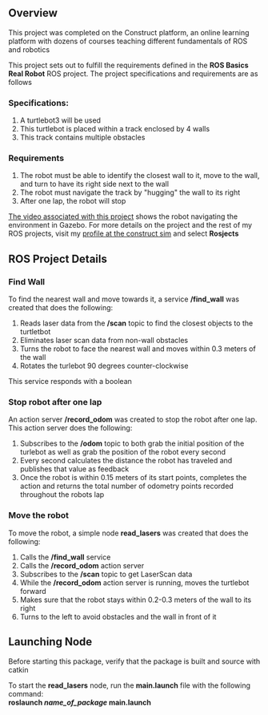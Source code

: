 ## Overview 

This project was completed on the Construct platform, an online learning platform with dozens of courses teaching different fundamentals of ROS and robotics

This project sets out to fulfill the requirements defined in the **ROS Basics Real Robot** ROS project. The project specifications and requirements are as follows

### Specifications: 
1. A turtlebot3 will be used
2. This turtlebot is placed within a track enclosed by 4 walls
3. This track contains multiple obstacles

### Requirements
1. The robot must be able to identify the closest wall to it, move to the wall, and turn to have its right side next to the wall
2. The robot must navigate the track by "hugging" the wall to its right
3. After one lap, the robot will stop

[The video associated with this project](video_turtlebot_making_lap.mp4) shows the robot navigating the environment in Gazebo. For more details on the project and the rest of my ROS projects, visit my [profile at the construct sim](https://app.theconstructsim.com/#/Profile/mchambliss) and select **Rosjects**

## ROS Project Details

### Find Wall

To find the nearest wall and move towards it, a service **/find_wall** was created that does the following:
1. Reads laser data from the **/scan** topic to find the closest objects to the turtletbot
2. Eliminates laser scan data from non-wall obstacles
3. Turns the robot to face the nearest wall and moves within 0.3 meters of the wall
4. Rotates the turlebot 90 degrees counter-clockwise

This service responds with a boolean

### Stop robot after one lap

An action server **/record_odom** was created to stop the robot after one lap. This action server does the following:
1. Subscribes to the **/odom** topic to both grab the initial position of the turlebot as well as grab the position of the robot every second
2. Every second calculates the distance the robot has traveled and publishes that value as feedback
3. Once the robot is within 0.15 meters of its start points, completes the action and returns the total number of odometry points recorded throughout the robots lap

### Move the robot

To move the robot, a simple node **read_lasers** was created that does the following:
1. Calls the **/find_wall** service
2. Calls the **/record_odom** action server
3. Subscribes to the **/scan** topic to get LaserScan data
4. While the **/record_odom** action server is running, moves the turtlebot forward
5. Makes sure that the robot stays within 0.2-0.3 meters of the wall to its right
6. Turns to the left to avoid obstacles and the wall in front of it

## Launching Node

Before starting this package, verify that the package is built and source with catkin

To start the **read_lasers** node, run the **main.launch** file with the following command:</br>
**roslaunch *name_of_package* main.launch**